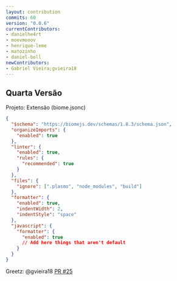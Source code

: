```yaml
---
layout: contribution
commits: 60
version: "0.0.6"
currentContributors:
- danielhe4rt
- moovmooov
- henrique-leme
- matozinho
- daniel-boll
newContributors:
- Gabriel Vieira;gvieira18
---
```


## Quarta Versão

<div v-if="$clicks == 0">

Projeto: Extensão (biome.jsonc)

```json {12-14}{maxHeight:'300px'}
{
  "$schema": "https://biomejs.dev/schemas/1.8.3/schema.json",
  "organizeImports": {
    "enabled": true
  },
  "linter": {
    "enabled": true,
    "rules": {
      "recommended": true
    }
  },
  "files": {
    "ignore": [".plasmo", "node_modules", "build"]
  },
  "formatter": {
    "enabled": true,
    "indentWidth": 2,
    "indentStyle": "space"
  },
  "javascript": {
    "formatter": {
      "enabled": true
      // Add here things that aren't default
    }
  }
}
```

Greetz: @gvieira18 [PR #25](#)

</div>